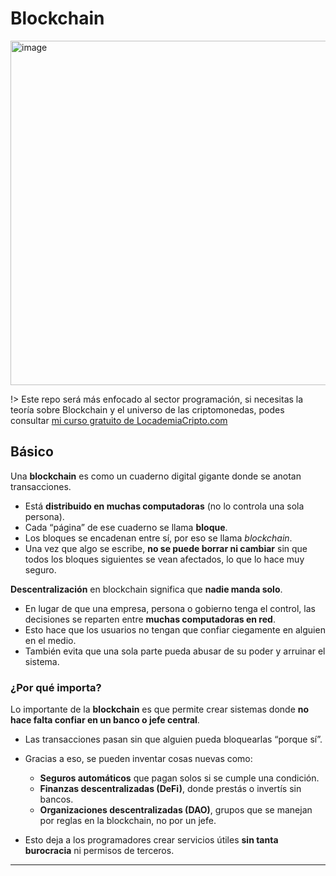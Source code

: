 # Blockchain

[<img width="840" height="551" alt="image" src="https://github.com/user-attachments/assets/9f1c9fd6-6d16-424e-b75b-f41edba038c0" />](https://roadmap.sh/blockchain?rc=68d3f09dd7b6adb66d8e14e3)


!> Este repo será más enfocado al sector programación, si necesitas la teoría sobre Blockchain y el universo de las criptomonedas, podes consultar [mi curso gratuito de LocademiaCripto.com](https://curso.locademiacripto.com)

## Básico

Una **blockchain** es como un cuaderno digital gigante donde se anotan transacciones.

* Está **distribuido en muchas computadoras** (no lo controla una sola persona).
* Cada “página” de ese cuaderno se llama **bloque**.
* Los bloques se encadenan entre sí, por eso se llama *blockchain*.
* Una vez que algo se escribe, **no se puede borrar ni cambiar** sin que todos los bloques siguientes se vean afectados, lo que lo hace muy seguro.

**Descentralización** en blockchain significa que **nadie manda solo**.

* En lugar de que una empresa, persona o gobierno tenga el control, las decisiones se reparten entre **muchas computadoras en red**.
* Esto hace que los usuarios no tengan que confiar ciegamente en alguien en el medio.
* También evita que una sola parte pueda abusar de su poder y arruinar el sistema.

### ¿Por qué importa?

Lo importante de la **blockchain** es que permite crear sistemas donde **no hace falta confiar en un banco o jefe central**.

* Las transacciones pasan sin que alguien pueda bloquearlas “porque sí”.
* Gracias a eso, se pueden inventar cosas nuevas como:

  * **Seguros automáticos** que pagan solos si se cumple una condición.
  * **Finanzas descentralizadas (DeFi)**, donde prestás o invertís sin bancos.
  * **Organizaciones descentralizadas (DAO)**, grupos que se manejan por reglas en la blockchain, no por un jefe.
* Esto deja a los programadores crear servicios útiles **sin tanta burocracia** ni permisos de terceros.


*** 


